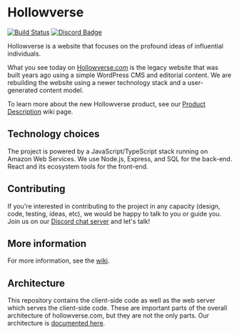 # Hollowverse

[![Build Status](https://travis-ci.org/hollowverse/hollowverse.svg?branch=master)](https://travis-ci.org/hollowverse/hollowverse) [![Discord Badge](https://img.shields.io/discord/308394001789353985.svg)](https://discordapp.com/invite/KmnPYnu)

Hollowverse is a website that focuses on the profound ideas of influential individuals.

What you see today on [Hollowverse.com](https://hollowverse.com) is the legacy website that was built years ago using a simple WordPress CMS and editorial content. We are rebuilding the website using a newer technology stack and a user-generated content model.

To learn more about the new Hollowverse product, see our [Product Description](https://github.com/hollowverse/hollowverse/wiki/Home) wiki page.

## Technology choices

The project is powered by a JavaScript/TypeScript stack running on Amazon Web Services. We use Node.js, Express, and SQL for the back-end. React and its ecosystem tools for the front-end.

## Contributing

If you're interested in contributing to the project in any capacity (design, code, testing, ideas, etc), we would be happy to talk to you or guide you. Join us on our [Discord chat server](https://discord.gg/rx3HRzh) and let's talk!

## More information

For more information, see the [wiki](https://github.com/hollowverse/hollowverse/wiki).

## Architecture

This repository contains the client-side code as well as the web server which serves the client-side
code. These are important parts of the overall architecture of hollowverse.com, but they are
not the only parts. Our architecture is [documented here](https://github.com/hollowverse/architecture#readme).
